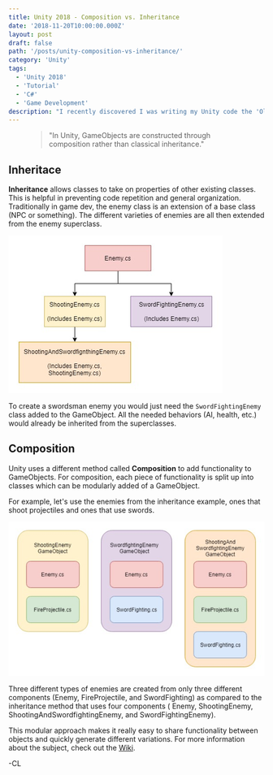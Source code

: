```yaml
---
title: Unity 2018 - Composition vs. Inheritance
date: '2018-11-20T10:00:00.000Z'
layout: post
draft: false
path: '/posts/unity-composition-vs-inheritance/'
category: 'Unity'
tags:
  - 'Unity 2018'
  - 'Tutorial'
  - 'C#'
  - 'Game Development'
description: "I recently discovered I was writing my Unity code the 'Old Fashoned' game developer way by using classical inheritance. Unity was built on the foundation of using Composition, a modular way to build objects. Let's talk about the differences."
---
```

<figure>
	<blockquote>
		<p>"In Unity, GameObjects are constructed through composition rather than classical inheritance."</p>
	</blockquote>
</figure>


## Inheritace
**Inheritance** allows classes to take on properties of other existing classes. This is helpful in preventing code repetition and general organization. Traditionally in game dev, the enemy class is an extension of a base class (NPC or something). The different varieties of enemies are all then extended from the enemy superclass.

![Enemy Inheritance Diagram](./EnemyInheritanceDiagram.jpg)

To create a swordsman enemy you would just need the `SwordFightingEnemy` class added to the GameObject. All the needed behaviors (AI, health, etc.) would already be inherited from the superclasses.

## Composition
Unity uses a different method called **Composition** to add functionality to GameObjects. For composition, each piece of functionality is split up into classes which can be modularly added of a GameObject.

For example, let's use the enemies from the inheritance example, ones that shoot projectiles and ones that use swords.

![Enemy Inheritance Diagram](./EnemyCompositionDiagram.jpg)

Three different types of enemies are created from only three different components (Enemy, FireProjectile, and SwordFighting) as compared to the inheritance method that uses four components ( Enemy, ShootingEnemy, ShootingAndSwordfightingEnemy, and SwordFightingEnemy).

This modular approach makes it really easy to share functionality between objects and quickly generate different variations. For more information about the subject, check out the [Wiki](https://en.wikipedia.org/wiki/Composition_over_inheritance).

-CL